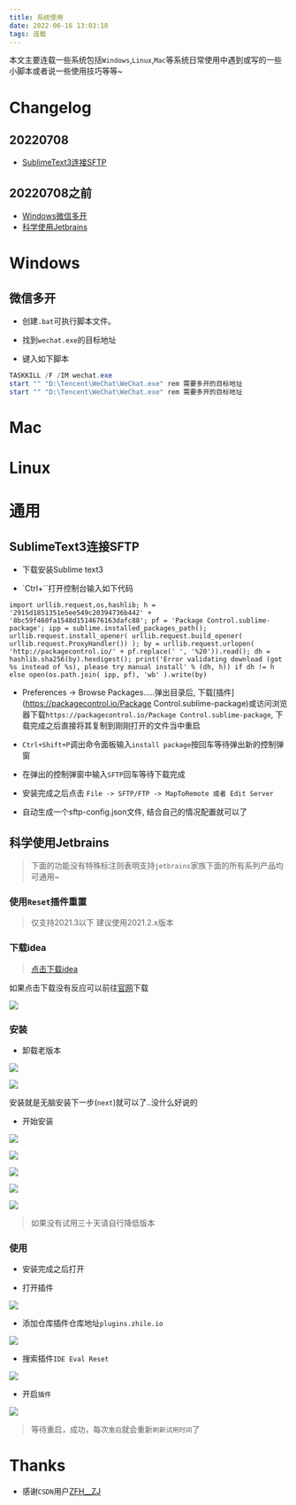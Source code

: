 ```yaml
---
title: 系统使用
date: 2022-06-16 13:03:18
tags: 连载
---
```


本文主要连载一些系统包括`Windows`,`Linux`,`Mac`等系统日常使用中遇到或写的一些小脚本或者说一些使用技巧等等~

<!-- more -->

# Changelog

## 20220708

- [SublimeText3连接SFTP](#SublimeText3连接SFTP)

## 20220708之前

- [Windows微信多开](#微信多开)
- [科学使用Jetbrains](#科学使用Jetbrains)


# Windows

## 微信多开

- 创建`.bat`可执行脚本文件。

- 找到`wechat.exe`的目标地址

- 键入如下脚本

```powershell
TASKKILL /F /IM wechat.exe
start "" "D:\Tencent\WeChat\WeChat.exe" rem 需要多开的目标地址
start "" "D:\Tencent\WeChat\WeChat.exe" rem 需要多开的目标地址
```

# Mac

# Linux

# 通用

## SublimeText3连接SFTP

- 下载安装Sublime text3

- `Ctrl+\``打开控制台输入如下代码

```
import urllib.request,os,hashlib; h = '2915d1851351e5ee549c20394736b442' + '8bc59f460fa1548d1514676163dafc88'; pf = 'Package Control.sublime-package'; ipp = sublime.installed_packages_path(); urllib.request.install_opener( urllib.request.build_opener( urllib.request.ProxyHandler()) ); by = urllib.request.urlopen( 'http://packagecontrol.io/' + pf.replace(' ', '%20')).read(); dh = hashlib.sha256(by).hexdigest(); print('Error validating download (got %s instead of %s), please try manual install' % (dh, h)) if dh != h else open(os.path.join( ipp, pf), 'wb' ).write(by)
```

- Preferences -> Browse Packages.....弹出目录后, 下载[插件](https://packagecontrol.io/Package Control.sublime-package)或访问浏览器下载`https://packagecontrol.io/Package Control.sublime-package`, 下载完成之后直接将其复制到刚刚打开的文件当中重启

- `Ctrl+Shift+P`调出命令面板输入`install package`按回车等待弹出新的控制弹窗

- 在弹出的控制弹窗中输入`SFTP`回车等待下载完成

- 安装完成之后点击 `File -> SFTP/FTP -> MapToRemote 或者 Edit Server`

- 自动生成一个sftp-config.json文件, 结合自己的情况配置就可以了

## 科学使用Jetbrains

> 下面的功能没有特殊标注则表明支持`jetbrains`家族下面的所有系列产品均可通用~

### 使用`Reset`插件重置

> 仅支持2021.3以下 建议使用2021.2.x版本

### 下载idea

> [点击下载idea](https://download.jetbrains.com/idea/ideaIU-2021.2.2.exe?_gl=1*1c4chbw*_ga*MTA0ODE1ODkwNS4xNjM1NTkwMzE3*_ga_V0XZL7QHEB*MTY0ODM4OTgxNC40LjEuMTY0ODM4OTgyMC4w&_ga=2.223952603.1391899983.1648389815-1048158905.1635590317)

如果点击下载没有反应可以前往[官网](https://www.jetbrains.com/zh-cn/idea/download/other.html)下载

![](https://blogimg.bytestroll.com/blog_img/idea/1.png)

### 安装

- 卸载老版本

![](https://img.chajianxw.com/chajian/164604171691955)

![](https://img.chajianxw.com/chajian/164604174406150)

安装就是无脑安装下一步(`next`)就可以了..没什么好说的

- 开始安装

![](https://img.chajianxw.com/chajian/164604330408118)

![](https://img.chajianxw.com/chajian/164604335389359)

![](https://img.chajianxw.com/chajian/164604339538384)

![](https://img.chajianxw.com/chajian/164604343562437)

![](https://img.chajianxw.com/chajian/164604347765732)

> 如果没有试用三十天请自行降低版本


### 使用

- 安装完成之后打开

- 打开插件

![](https://blogimg.bytestroll.com/blog_img/idea/2.png)

- 添加仓库插件仓库地址`plugins.zhile.io`

![](https://blogimg.bytestroll.com/blog_img/idea/3.png)

- 搜索插件`IDE Eval Reset`

![](https://blogimg.bytestroll.com/blog_img/idea/4.png)

- 开启`插件`

![](https://blogimg.bytestroll.com/blog_img/idea/5.png)

> 等待重启，成功，每次`重启`就会重新`刷新试用时间`了

# Thanks

- 感谢`CSDN`用户[ZFH__ZJ](https://blog.csdn.net/ZJ__ZFH)